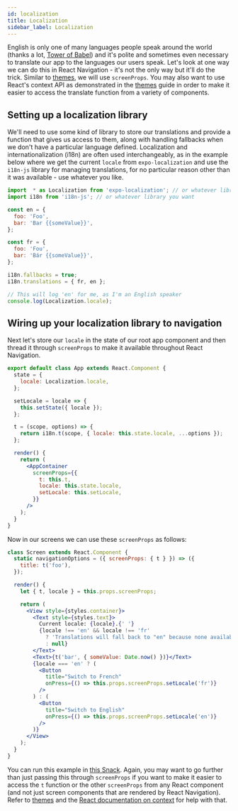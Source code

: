 ```yaml
---
id: localization
title: Localization
sidebar_label: Localization
---
```


English is only one of many languages people speak around the world (thanks a lot, [Tower of Babel](https://en.wikipedia.org/wiki/Tower_of_Babel)) and it's polite and sometimes even necessary to translate our app to the languages our users speak. Let's look at one way we can do this in React Navigation - it's not the only way but it'll do the trick. Similar to [themes](themes.md), we will use `screenProps`. You may also want to use React's context API as demonstrated in the [themes](themes.md) guide in order to make it easier to access the translate function from a variety of components.

## Setting up a localization library

We'll need to use some kind of library to store our translations and provide a function that gives us access to them, along with handling fallbacks when we don't have a particular language defined. Localization and internationalization (i18n) are often used interchangeably, as in the example below where we get the current `locale` from `expo-localization` and use the `i18n-js` library for managing translations, for no particular reason other than it was available - use whatever you like.

```jsx
import  * as Localization from 'expo-localization'; // or whatever library you want
import i18n from 'i18n-js'; // or whatever library you want

const en = {
  foo: 'Foo',
  bar: 'Bar {{someValue}}',
};

const fr = {
  foo: 'Fou',
  bar: 'Bár {{someValue}}',
};

i18n.fallbacks = true;
i18n.translations = { fr, en };

// This will log 'en' for me, as I'm an English speaker
console.log(Localization.locale);
```

## Wiring up your localization library to navigation

Next let's store our `locale` in the state of our root app component and then thread it through `screenProps` to make it available throughout React Navigation.

```jsx
export default class App extends React.Component {
  state = {
    locale: Localization.locale,
  };

  setLocale = locale => {
    this.setState({ locale });
  };

  t = (scope, options) => {
    return i18n.t(scope, { locale: this.state.locale, ...options });
  };

  render() {
    return (
      <AppContainer
        screenProps={{
          t: this.t,
          locale: this.state.locale,
          setLocale: this.setLocale,
        }}
      />
    );
  }
}
```

Now in our screens we can use these `screenProps` as follows:

```jsx
class Screen extends React.Component {
  static navigationOptions = ({ screenProps: { t } }) => ({
    title: t('foo'),
  });

  render() {
    let { t, locale } = this.props.screenProps;

    return (
      <View style={styles.container}>
        <Text style={styles.text}>
          Current locale: {locale}.{' '}
          {locale !== 'en' && locale !== 'fr'
            ? 'Translations will fall back to "en" because none available'
            : null}
        </Text>
        <Text>{t('bar', { someValue: Date.now() })}</Text>
        {locale === 'en' ? (
          <Button
            title="Switch to French"
            onPress={() => this.props.screenProps.setLocale('fr')}
          />
        ) : (
          <Button
            title="Switch to English"
            onPress={() => this.props.screenProps.setLocale('en')}
          />
        )}
      </View>
    );
  }
}
```

You can run this example in [this Snack](https://snack.expo.io/@react-navigation/localization-example). Again, you may want to go further than just passing this through `screenProps` if you want to make it easier to access the `t` function or the other `screenProps` from any React component (and not just screen components that are rendered by React Navigation). Refer to [themes](themes.md) and the [React documentation on context](https://reactjs.org/docs/context.html) for help with that.
